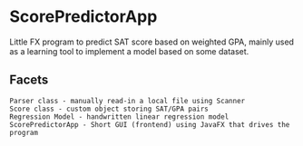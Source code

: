 # ScorePredictorApp
Little FX program to predict SAT score based on weighted GPA, mainly used as a learning tool to implement a model based on some dataset.

## Facets
    Parser class - manually read-in a local file using Scanner
    Score class - custom object storing SAT/GPA pairs
    Regression Model - handwritten linear regression model 
    ScorePredictorApp - Short GUI (frontend) using JavaFX that drives the program
